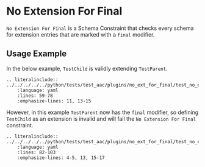 # No Extension For Final
`No Extension For Final` is a Schema Constraint that checks every schema for extension entries that are marked with a `final` modifier.

## Usage Example
In the below example, `TestChild` is validly extending `TestParent`.
```{eval-rst}
.. literalinclude:: ../../../../../python/tests/test_aac/plugins/no_ext_for_final/test_no_ext_for_final.py
    :language: yaml
    :lines: 59-78
    :emphasize-lines: 11, 13-15
```

However, in this example `TestParent` now has the `final` modifier, so defining `TestChild` as an extension is invalid and will fail the `No Extension For Final` constraint.
```{eval-rst}
.. literalinclude:: ../../../../../python/tests/test_aac/plugins/no_ext_for_final/test_no_ext_for_final.py
    :language: yaml
    :lines: 82-103
    :emphasize-lines: 4-5, 13, 15-17
```
